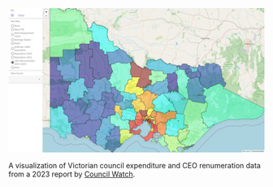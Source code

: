 <a href="https://sgpinkus.github.io/council-watch-ceo-salaries-report-viz/"><img src='screenshot.png' /></a>

A visualization of Victorian council expenditure and CEO renumeration data from a 2023 report by [Council Watch](https://www.councilwatch.com.au).
